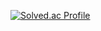[![Solved.ac Profile](http://mazassumnida.wtf/api/v2/generate_badge?boj=minbud)](https://solved.ac/minbud/)

